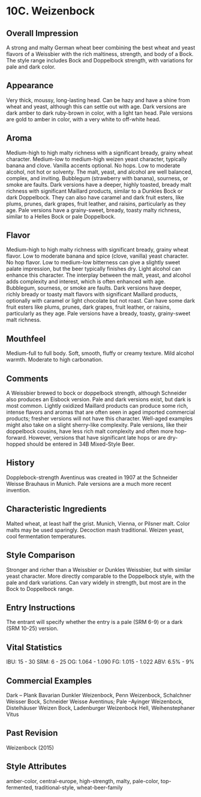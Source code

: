 # 10C. Weizenbock

## Overall Impression

A strong and malty German wheat beer combining the best wheat and yeast flavors of a Weissbier with the rich maltiness, strength, and body of a Bock. The style range includes Bock and Doppelbock strength, with variations for pale and dark color.

## Appearance

Very thick, moussy, long-lasting head. Can be hazy and have a shine from wheat and yeast, although this can settle out with age. Dark versions are dark amber to dark ruby-brown in color, with a light tan head. Pale versions are gold to amber in color, with a very white to off-white head.

## Aroma

Medium-high to high malty richness with a significant bready, grainy wheat character. Medium-low to medium-high weizen yeast character, typically banana and clove. Vanilla accents optional. No hops. Low to moderate alcohol, not hot or solventy. The malt, yeast, and alcohol are well balanced, complex, and inviting. Bubblegum (strawberry with banana), sourness, or smoke are faults. Dark versions have a deeper, highly toasted, bready malt richness with significant Maillard products, similar to a Dunkles Bock or dark Doppelbock. They can also have caramel and dark fruit esters, like plums, prunes, dark grapes, fruit leather, and raisins, particularly as they age. Pale versions have a grainy-sweet, bready, toasty malty richness, similar to a Helles Bock or pale Doppelbock.

## Flavor

Medium-high to high malty richness with significant bready, grainy wheat flavor. Low to moderate banana and spice (clove, vanilla) yeast character. No hop flavor. Low to medium-low bitterness can give a slightly sweet palate impression, but the beer typically finishes dry. Light alcohol can enhance this character. The interplay between the malt, yeast, and alcohol adds complexity and interest, which is often enhanced with age. Bubblegum, sourness, or smoke are faults. Dark versions have deeper, richly bready or toasty malt flavors with significant Maillard products, optionally with caramel or light chocolate but not roast. Can have some dark fruit esters like plums, prunes, dark grapes, fruit leather, or raisins, particularly as they age. Pale versions have a bready, toasty, grainy-sweet malt richness.

## Mouthfeel

Medium-full to full body. Soft, smooth, fluffy or creamy texture. Mild alcohol warmth. Moderate to high carbonation.

## Comments

A Weissbier brewed to bock or doppelbock strength, although Schneider also produces an Eisbock version. Pale and dark versions exist, but dark is most common. Lightly oxidized Maillard products can produce some rich, intense flavors and aromas that are often seen in aged imported commercial products; fresher versions will not have this character. Well-aged examples might also take on a slight sherry-like complexity. Pale versions, like their doppelbock cousins, have less rich malt complexity and often more hop-forward. However, versions that have significant late hops or are dry-hopped should be entered in 34B Mixed-Style Beer.

## History

Dopplebock-strength Aventinus was created in 1907 at the Schneider Weisse Brauhaus in Munich. Pale versions are a much more recent invention.

## Characteristic Ingredients

Malted wheat, at least half the grist. Munich, Vienna, or Pilsner malt. Color malts may be used sparingly. Decoction mash traditional. Weizen yeast, cool fermentation temperatures.

## Style Comparison

Stronger and richer than a Weissbier or Dunkles Weissbier, but with similar yeast character. More directly comparable to the Doppelbock style, with the pale and dark variations. Can vary widely in strength, but most are in the Bock to Doppelbock range.

## Entry Instructions

The entrant will specify whether the entry is a pale (SRM 6-9) or a dark (SRM 10-25) version.

## Vital Statistics

IBU: 15 - 30
SRM: 6 - 25
OG: 1.064 - 1.090
FG: 1.015 - 1.022
ABV: 6.5% - 9%

## Commercial Examples

Dark – Plank Bavarian Dunkler Weizenbock, Penn Weizenbock, Schalchner Weisser Bock, Schneider Weisse Aventinus; Pale –Ayinger Weizenbock, Distelhäuser Weizen Bock, Ladenburger Weizenbock Hell, Weihenstephaner Vitus

## Past Revision

Weizenbock (2015)

## Style Attributes

amber-color, central-europe, high-strength, malty, pale-color, top-fermented, traditional-style, wheat-beer-family